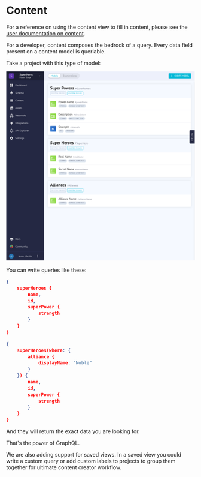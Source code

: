 # Content
For a reference on using the content view to fill in content, please see the [user documentation on content](../users/cmi/content.md).

For a developer, content composes the bedrock of a query. Every data field present on a content model is queriable.

Take a project with this type of model:

!["Overview of CMI for Content Models"](../gitbook/images/project-api-overview.png)

You can write queries like these:
```json
{
    superHeroes {
        name,
        id,
        superPower {
            strength
        }
    }
}
```

```json
{
    superHeroes(where: {
        alliance {
            displayName: "Noble"
        }
    }) {
        name,
        id,
        superPower {
            strength
        }
    }
}
```

And they will return the exact data you are looking for.

That's the power of GraphQL.

We are also adding support for saved views. In a saved view you could write a custom query or add custom labels to projects to group them together for ultimate content creator workflow.